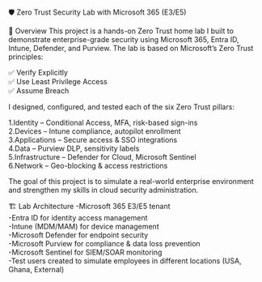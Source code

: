 🛡️ Zero Trust Security Lab with Microsoft 365 (E3/E5)

📌 Overview
This project is a hands-on Zero Trust home lab I built to demonstrate enterprise-grade security using Microsoft 365, Entra ID, Intune, Defender, and Purview.
The lab is based on Microsoft’s Zero Trust principles:

✅ Verify Explicitly  
✅ Use Least Privilege Access  
✅ Assume Breach  

I designed, configured, and tested each of the six Zero Trust pillars: 

1.Identity – Conditional Access, MFA, risk-based sign-ins  
2.Devices – Intune compliance, autopilot enrollment     
3.Applications – Secure access & SSO integrations    
4.Data – Purview DLP, sensitivity labels    
5.Infrastructure – Defender for Cloud, Microsoft Sentinel    
6.Network – Geo-blocking & access restrictions    

The goal of this project is to simulate a real-world enterprise environment and strengthen my skills in cloud security administration.

🏗️ Lab Architecture
-Microsoft 365 E3/E5 tenant  
-Entra ID for identity access management  
-Intune (MDM/MAM) for device management  
-Microsoft Defender for endpoint security  
-Microsoft Purview for compliance & data loss prevention  
-Microsoft Sentinel for SIEM/SOAR monitoring  
-Test users created to simulate employees in different locations (USA, Ghana, External)  
